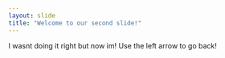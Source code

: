 ```yaml
---
layout: slide
title: "Welcome to our second slide!"
---
```

I wasnt doing it right but now im!
Use the left arrow to go back!
